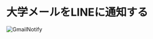 # 大学メールをLINEに通知する

![GmailNotify](https://user-images.githubusercontent.com/73768462/148727609-67740ea5-7006-4348-a14d-486be966366d.png)
